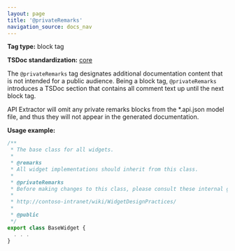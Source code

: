 ```yaml
---
layout: page
title: '@privateRemarks'
navigation_source: docs_nav
---
```


**Tag type:** block tag

**TSDoc standardization:** [core](
https://github.com/Microsoft/tsdoc/blob/master/tsdoc/src/details/Standardization.ts)

The `@privateRemarks` tag designates additional documentation content that is not intended for a public audience.
Being a block tag, `@privateRemarks` introduces a TSDoc section that contains all comment text up until the
next block tag.

API Extractor will omit any private remarks blocks from the \*.api.json model file, and thus they will not appear
in the generated documentation.

**Usage example:**

```ts
/**
 * The base class for all widgets.
 *
 * @remarks
 * All widget implementations should inherit from this class.
 *
 * @privateRemarks
 * Before making changes to this class, please consult these internal guidelines:
 *
 * http://contoso-intranet/wiki/WidgetDesignPractices/
 *
 * @public
 */
export class BaseWidget {
  . . .
}
```
